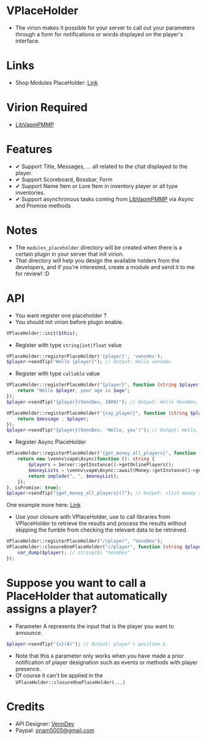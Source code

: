 # VPlaceHolder
- The virion makes it possible for your server to call out your parameters through a form for notifications or words displayed on the player's interface.

# Links
- Shop Modules PlaceHolder: [Link](https://github.com/VennDev/VPlaceHolderModules/tree/main/modules_placeholder)

# Virion Required
- [LibVapmPMMP](https://github.com/VennDev/LibVapmPMMP)

# Features
- ✔ Support Title, Messages, ... all related to the chat displayed to the player.
- ✔ Support Scoreboard, Bossbar, Form
- ✔ Support Name Item or Lore Item in inventory player or all type inventories.
- ✔ Support asynchronous tasks coming from [LibVapmPMMP](https://github.com/VennDev/LibVapmPMMP) via Async and Promise methods

# Notes
- The `modules_placeholder` directory will be created when there is a certain plugin in your server that init virion.
- That directory will help you design the available holders from the developers, and if you're interested, create a module and send it to me for review! :D

# API
- You want register one placeholder ?
- You should init virion before plugin enable.
```php
VPlaceHolder::init($this);
```
- Register with type `string|int|float` value
```php
VPlaceHolder::registerPlaceHolder('{player}', 'venndev');
$player->sendTip("Hello {player}"); // Output: Hello venndev
```
- Register with type `callable` value
```php
VPlaceHolder::registerPlaceHolder("{player}", function (string $player, int $age) {
    return "Hello $player, your age is $age";
});
$player->sendTip("{player}(VennDev, 1000)"); // Output: Hello VennDev, your age is 1000
```
```php
VPlaceHolder::registerPlaceHolder("{say_player}", function (string $player, string $message) {
    return $message . $player;
});
$player->sendTip("{player}(VennDev, 'Hello, you')"); // Output: Hello, you VennDev
```
- Register Async PlaceHolder
```php
VPlaceHolder::registerPlaceHolder("{get_money_all_players}", function (): \vennv\vapm\Async {
    return new \vennv\vapm\Async(function (): string {
        $players = Server::getInstance()->getOnlinePlayers();
        $moneyLists = \vennv\vapm\Async::await(Money::getInstance()->getMoneyAll($players));
        return implode(", ", $moneyList);
    });
}, isPromise: true);
$player->sendTip("{get_money_all_players}()"); // Output: <list money all players>
```
One example more here: [Link](https://github.com/VennDev/VPlaceHolderModules/blob/main/modules_placeholder/VPlayerDataSaver.php#L30)
- Use your closure with VPlaceHolder, use to call libraries from VPlaceHolder to retrieve the results and process the results without skipping the fumble from checking the relevant data to be retrieved.
```php
VPlaceHolder::registerPlaceHolder("//player", "VennDev");
VPlaceHolder::closureOnePlaceHolder("//player", function (string $player) {
    var_dump($player); // string(8) "VennDev"
});
```
# Suppose you want to call a PlaceHolder that automatically assigns a player?
- Parameter A represents the input that is the player you want to announce.
```php
$player->sendTip("{x}(A)"); // Output: player's position x.
```
- Note that this `A` parameter only works when you have made a prior notification of player designation such as events or methods with player presence.
- Of course it can't be applied in the `VPlaceHolder::closureOnePlaceHolder(...)`
# Credits
- API Designer: [VennDev](https://github.com/VennDev)
- Paypal: pnam5005@gmail.com
